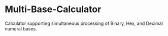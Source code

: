 # Multi-Base-Calculator
Calculator supporting simultaneous processing of Binary, Hex, and Decimal numeral bases.
